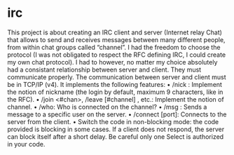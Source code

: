
# irc
This project is about creating an IRC client and server (Internet relay Chat) that allows
to send and receives messages between many different people, from within chat groups
called “channel”.
I had the freedom to choose the protocol (I was not obligated to respect the RFC
defining IRC, I could create my own chat protocol). I had to however, no matter my
choice absolutely had a consistant relationship between server and client. They must
communicate properly.
The communication between server and client must be in TCP/IP (v4).
It implements the following features:
• /nick <nickname>: Implement the notion of nickname (the login by default, maximum 9 characters, like in the RFC).
• /join <#chan>, /leave [#channel] , etc.: Implement the notion of channel.
• /who: Who is connected on the channel?
• /msg <nick> <message>: Sends a message to a specific user on the server.
• /connect <server> [port]: Connects to the server from the client.
• Switch the code in non-blocking mode: the code provided is blocking in some cases.
If a client does not respond, the server can block itself after a short delay. Be careful
only one Select is authorized in your code.
